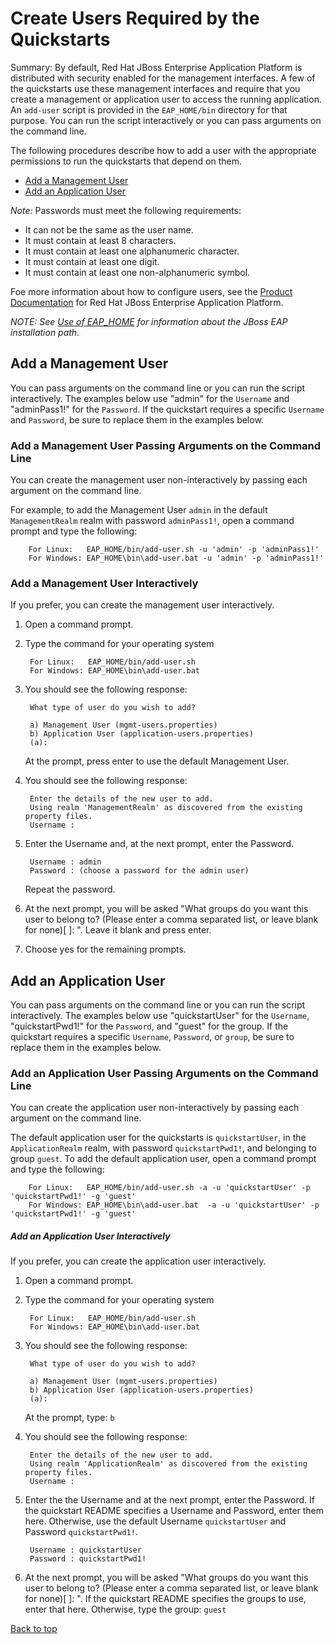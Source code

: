 Create Users Required by the Quickstarts
===============

Summary: By default, Red Hat JBoss Enterprise Application Platform is distributed with security enabled for the management interfaces. A few of the quickstarts use these management interfaces and require that you create a management or application user to access the running application. An `add-user` script is provided in the `EAP_HOME/bin` directory for that purpose. You can run the script interactively or you can pass arguments on the command line. 

The following procedures describe how to add a user with the appropriate permissions to run the quickstarts that depend on them.

* [Add a Management User](#add-a-management-user)
* [Add an Application User](#add-an-application-user)

_Note:_ Passwords must meet the following requirements:

* It can not be the same as the user name.
* It must contain at least 8 characters.
* It must contain at least one alphanumeric character.
* It must contain at least one digit.
* It must contain at least one non-alphanumeric symbol.

Foe more information about how to configure users, see the [Product Documentation](https://access.redhat.com/documentation/en/jboss-enterprise-application-platform/) for Red Hat JBoss Enterprise Application Platform.

_NOTE: See [Use of EAP_HOME](https://github.com/jboss-developer/jboss-developer-shared-resources/blob/master/guides/USE_OF_EAP_HOME.md#use-of-eap_home-and-jboss_home-variables "Use Of EAP_HOME") for information about the JBoss EAP installation path._

Add a Management User
----------------------

You can pass arguments on the command line or you can run the script interactively. The examples below use "admin" for the `Username` and "adminPass1!" for the `Password`. If the quickstart requires a specific `Username` and `Password`, be sure to replace them in the examples below.

### Add a Management User Passing Arguments on the Command Line

You can create the management user non-interactively by passing each argument on the command line. 

For example, to add the Management User `admin` in the default `ManagementRealm` realm with password `adminPass1!`, 
open a command prompt and type the following:

        For Linux:   EAP_HOME/bin/add-user.sh -u 'admin' -p 'adminPass1!'
        For Windows: EAP_HOME\bin\add-user.bat -u 'admin' -p 'adminPass1!'

### Add a Management User Interactively

If you prefer, you can create the management user interactively. 

1. Open a command prompt.
2. Type the command for your operating system

        For Linux:   EAP_HOME/bin/add-user.sh
        For Windows: EAP_HOME\bin\add-user.bat
3. You should see the following response:

        What type of user do you wish to add? 

        a) Management User (mgmt-users.properties) 
        b) Application User (application-users.properties)
        (a):

    At the prompt, press enter to use the default Management User.
4. You should see the following response:

        Enter the details of the new user to add.
        Using realm 'ManagementRealm' as discovered from the existing property files.
        Username :
5. Enter the Username and, at the next prompt, enter the Password.
 
        Username : admin
        Password : (choose a password for the admin user)
    Repeat the password.
6. At the next prompt, you will be asked "What groups do you want this user to belong to? (Please enter a comma separated list, or leave blank for none)[ ]: ". Leave it blank and press enter.
7. Choose yes for the remaining prompts.

Add an Application User
-----------------------

You can pass arguments on the command line or you can run the script interactively. The examples below use "quickstartUser" for the `Username`, "quickstartPwd1!" for the `Password`, and "guest" for the group. If the quickstart requires a specific `Username`, `Password`, or `group`, be sure to replace them in the examples below.

### Add an Application User Passing Arguments on the Command Line

You can create the application user non-interactively by passing each argument on the command line. 

The default application user for the quickstarts is `quickstartUser`, in the `ApplicationRealm` realm, with password `quickstartPwd1!`, and belonging to group `guest`. 
To add the default application user, open a command prompt and type the following:

        For Linux:   EAP_HOME/bin/add-user.sh -a -u 'quickstartUser' -p 'quickstartPwd1!' -g 'guest'
        For Windows: EAP_HOME\bin\add-user.bat  -a -u 'quickstartUser' -p 'quickstartPwd1!' -g 'guest'


##### Add an Application User Interactively 

If you prefer, you can create the application user interactively. 

1. Open a command prompt.
2. Type the command for your operating system

        For Linux:   EAP_HOME/bin/add-user.sh
        For Windows: EAP_HOME\bin\add-user.bat
3. You should see the following response:

        What type of user do you wish to add? 

        a) Management User (mgmt-users.properties) 
        b) Application User (application-users.properties)
        (a):

    At the prompt, type:  `b`
4. You should see the following response:

        Enter the details of the new user to add.
        Using realm 'ApplicationRealm' as discovered from the existing property files.
        Username :

5. Enter the the Username and at the next prompt, enter the Password. If the quickstart README specifies a Username and Password, enter them here. Otherwise, use the default Username `quickstartUser` and Password `quickstartPwd1!`.
 
        Username : quickstartUser
        Password : quickstartPwd1!
6. At the next prompt, you will be asked "What groups do you want this user to belong to? (Please enter a comma separated list, or leave blank for none)[  ]: ". If the quickstart README specifies the groups to use, enter that here. Otherwise, type the group: `guest`

[Back to top](#create-users-required-by-the-quickstarts)

